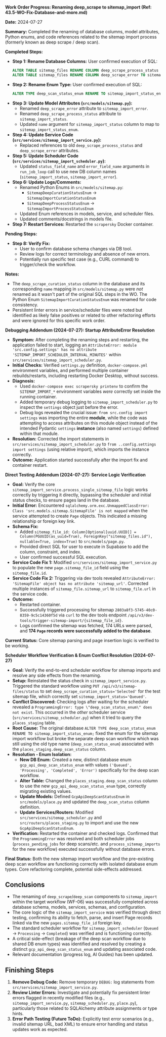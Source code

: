**Work Order Progress: Renaming deep_scrape to sitemap_import (Ref: 43.5-WO-Fix-Database-and-more.md)**

**Date:** 2024-07-27

**Summary:** Completed the renaming of database columns, model attributes, Python enums, and code references related to the sitemap import process (formerly known as deep scrape / deep scan).

**Completed Steps:**

- **Step 1: Rename Database Columns:** User confirmed execution of SQL:
  ```sql
  ALTER TABLE sitemap_files RENAME COLUMN deep_scrape_process_status TO sitemap_import_status;
  ALTER TABLE sitemap_files RENAME COLUMN deep_scrape_error TO sitemap_import_error;
  ```
- **Step 2: Rename Enum Type:** User confirmed execution of SQL:
  ```sql
  ALTER TYPE deep_scan_status_enum RENAME TO sitemap_import_status_enum;
  ```
- **Step 3: Update Model Attributes (`src/models/sitemap.py`):**
  - Renamed `deep_scrape_error` attribute to `sitemap_import_error`.
  - Renamed `deep_scrape_process_status` attribute to `sitemap_import_status`.
  - Updated `name` argument for `sitemap_import_status` column to map to `sitemap_import_status_enum`.
- **Step 4: Update Service Code (`src/services/sitemap_import_service.py`):**
  - Replaced references to old `deep_scrape_process_status` and `deep_scrape_error` attributes.
- **Step 5: Update Scheduler Code (`src/services/sitemap_import_scheduler.py`):**
  - Updated `status_field_name` and `error_field_name` arguments in `run_job_loop` call to use new DB column names (`sitemap_import_status`, `sitemap_import_error`).
- **Step 6: Update Logs/Comments:**
  - Renamed Python Enums in `src/models/sitemap.py`:
    - `SitemapDeepCurationStatusEnum` -> `SitemapImportCurationStatusEnum`
    - `SitemapDeepProcessStatusEnum` -> `SitemapImportProcessStatusEnum`
  - Updated Enum references in models, service, and scheduler files.
  - Updated comments/docstrings in models file.
- **Step 7: Restart Services:** Restarted the `scrapersky` Docker container.

**Pending Steps:**

- **Step 8: Verify Fix:**
  - User to confirm database schema changes via DB tool.
  - Review logs for correct terminology and absence of new errors.
  - Potentially run specific test case (e.g., CURL command) to trigger/check the workflow.

**Notes:**

- The `deep_scrape_curation_status` column in the database and its corresponding `name` mapping in `src/models/sitemap.py` were _not_ renamed as it wasn't part of the original SQL steps in the WO. The Python Enum `SitemapImportCurationStatusEnum` was renamed for code consistency.
- Persistent linter errors in service/scheduler files were noted but identified as likely false positives or related to other refactoring efforts and were ignored for this specific work order.

**Debugging Addendum (2024-07-27): Startup AttributeError Resolution**

- **Symptom:** After completing the renaming steps and restarting, the application failed to start, logging an `AttributeError: module 'src.config.settings' has no attribute 'SITEMAP_IMPORT_SCHEDULER_INTERVAL_MINUTES'` within `src/services/sitemap_import_scheduler.py`.
- **Initial Checks:** Verified `settings.py` definition, `docker-compose.yml` environment variables, and performed multiple container rebuilds/restarts, including restarting Docker Desktop, without success.
- **Diagnosis:**
  - Used `docker-compose exec scrapersky printenv` to confirm the `SITEMAP_IMPORT_*` environment variables _were_ correctly set inside the running container.
  - Added temporary debug logging to `sitemap_import_scheduler.py` to inspect the `settings` object just before the error.
  - Debug logs revealed the crucial issue: `from src.config import settings` was importing the entire **module**, while the code was attempting to access attributes on this module object instead of the intended Pydantic `settings` **instance** (also named `settings`) defined within that module.
- **Resolution:** Corrected the import statements in `src/services/sitemap_import_scheduler.py` to `from ..config.settings import settings` (using relative import), which imports the instance correctly.
- **Outcome:** Application started successfully after the import fix and container restart.

**Direct Testing Addendum (2024-07-27): Service Logic Verification**

- **Goal:** Verify the core `sitemap_import_service.process_single_sitemap_file` logic works correctly by triggering it directly, bypassing the scheduler and initial status checks, to ensure pages land in the database.
- **Initial Error:** Encountered `sqlalchemy.orm.exc.UnmappedClassError: Class 'src.models.sitemap.SitemapFile' is not mapped` when the service attempted to create `Page` objects. This indicated a missing relationship or foreign key link.
- **Schema Fix:**
  - Added `sitemap_file_id: Column[Optional[uuid.UUID]] = Column(PGUUID(as_uuid=True), ForeignKey("sitemap_files.id"), nullable=True, index=True)` to `src/models/page.py`.
  - Provided direct SQL for user to execute in Supabase to add the column, constraint, and index.
  - User confirmed successful SQL execution.
- **Service Code Fix 1:** Modified `src/services/sitemap_import_service.py` to populate the new `page.sitemap_file_id` field using the `sitemap_file.id`.
- **Service Code Fix 2:** Triggering via dev tools revealed `AttributeError: 'SitemapFile' object has no attribute 'sitemap_url'`. Corrected multiple instances of `sitemap_file.sitemap_url` to `sitemap_file.url` in the service code.
- **Outcome:**
  - Restarted container.
  - Successfully triggered processing for sitemap `2803a8f3-5745-40c0-8359-9c5c14360f5d` via `curl` to the dev tools endpoint `/api/v3/dev-tools/trigger-sitemap-import/{sitemap_file_id}`.
  - Logs confirmed the sitemap was fetched, 174 URLs were parsed, and **174 `Page` records were successfully added to the database**.

**Current Status:** Core sitemap parsing and page insertion logic is verified to be working.

**Scheduler Workflow Verification & Enum Conflict Resolution (2024-07-27)**

- **Goal:** Verify the end-to-end scheduler workflow for sitemap imports and resolve any side effects from the renaming.
- **Setup:** Reinstated the status check in `sitemap_import_service.py`. Triggered the standard workflow using `PUT /api/v3/sitemap-files/status` to set `deep_scrape_curation_status='Selected'` for the test sitemap file, which correctly set `sitemap_import_status='Queued'`.
- **Conflict Discovered:** Checking logs after waiting for the scheduler revealed a `ProgrammingError: type \"deep_scan_status_enum\" does not exist`. This occurred in the _other_ scheduler service (`src/services/sitemap_scheduler.py`) when it tried to query the `places_staging` table.
- **Root Cause:** The original database `ALTER TYPE deep_scan_status_enum RENAME TO sitemap_import_status_enum;` fixed the enum for the sitemap import workflow but broke the separate deep scan workflow which was still using the old type name (`deep_scan_status_enum`) associated with the `places_staging.deep_scan_status` column.
- **Resolution - Enum Isolation:**
  - **New DB Enum:** Created a new, distinct database enum `gcp_api_deep_scan_status_enum` with values `('Queued', 'Processing', 'Completed', 'Error')` specifically for the deep scan workflow.
  - **Alter Table:** Changed the `places_staging.deep_scan_status` column to use the new `gcp_api_deep_scan_status_enum` type, correctly migrating existing values.
  - **Update Models:** Defined `GcpApiDeepScanStatusEnum` in `src/models/place.py` and updated the `deep_scan_status` column definition.
  - **Update Services/Routers:** Modified `src/services/sitemap_scheduler.py` and `src/routers/places_staging.py` to import and use the new `GcpApiDeepScanStatusEnum`.
- **Verification:** Restarted the container and checked logs. Confirmed that the `ProgrammingError` was resolved and both scheduler jobs (`process_pending_jobs` for deep scans/etc. and `process_sitemap_imports` for the new workflow) executed successfully without database errors.

**Final Status:** Both the new sitemap import workflow and the pre-existing deep scan workflow are functioning correctly with isolated database enum types. Core refactoring complete, potential side-effects addressed.

## Conclusions

- The renaming of `deep_scrape`/`deep_scan` components to `sitemap_import` within the target workflow (WF-06) was successfully completed across database schema, models, services, schemas, and configuration.
- The core logic of the `sitemap_import_service` was verified through direct testing, confirming its ability to fetch, parse, and insert Page records linked via the new `pages.sitemap_file_id` foreign key.
- The standard scheduler workflow for `sitemap_import_scheduler` (`Queued` -> `Processing` -> `Completed`) was verified and is functioning correctly.
- A critical side-effect (breakage of the deep scan workflow due to shared DB enum types) was identified and resolved by creating a distinct `gcp_api_deep_scan_status_enum` and updating associated code.
- Relevant documentation (progress log, AI Guides) has been updated.

## Finishing Steps

1.  **Remove Debug Code:** Remove temporary `DEBUG:` log statements from `src/services/sitemap_import_service.py`.
2.  **Review Linter Errors:** Investigate and potentially fix persistent linter errors flagged in recently modified files (e.g., `sitemap_import_service.py`, `sitemap_scheduler.py`, `place.py`), particularly those related to SQLAlchemy attribute assignments or type hints.
3.  **Error Path Testing (Future ToDo):** Explicitly test error scenarios (e.g., invalid sitemap URL, bad XML) to ensure error handling and status updates work as expected.
